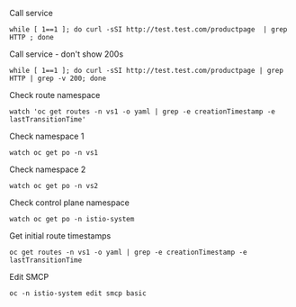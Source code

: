 

Call service
```
while [ 1==1 ]; do curl -sSI http://test.test.com/productpage  | grep HTTP ; done
```
Call service - don't show 200s
```
while [ 1==1 ]; do curl -sSI http://test.test.com/productpage | grep HTTP | grep -v 200; done
```
Check route namespace
```
watch 'oc get routes -n vs1 -o yaml | grep -e creationTimestamp -e lastTransitionTime'
```
Check namespace 1
```
watch oc get po -n vs1
```
Check namespace 2
```
watch oc get po -n vs2
```
Check control plane namespace
```
watch oc get po -n istio-system
```
Get initial route timestamps
```
oc get routes -n vs1 -o yaml | grep -e creationTimestamp -e lastTransitionTime
```
Edit SMCP
```
oc -n istio-system edit smcp basic
```
